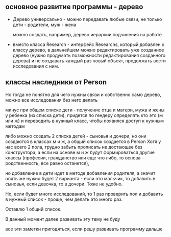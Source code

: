## основное развитие программы - дерево

* Дерево универсально - можно передавать любые связи, не только дети - родители, муж - жена

    можно создать, например, дерево иерархии подчинения на работе

* вместо класса Research - интерфейс Researchs, который добавлен к классу дерево, в дальнейшем можно редактировать уже созданное дерево (нужно продумать позможности редактирования созданного дерева) и не создавать каждый раз новый объект, продолжать вести исследования с ним.

## классы наследники от Person 

Но тогда не  понятно для чего нужны связи и собственно само дерево, можно все исследования без него делать

минус при общем списке дети - получение отца и матери, мужа и жены у ребенка (из списка дети), придется по гендеру определять кто это (м или ж) и переводить в нужный класс, чтобы появился доступ к нужным методам

либо можно создать 2 списка детей - сыновья и дочери, но они создаются в классах м и ж, а общий список создается в Person
Хотя у нас всего 2 пола, трудно забыть прописать не достающее без конструктора, а если на основе м и ж будут формироваться другие классы (професии, гражданство или еще что либо, то основа - родственность, все равно останется),

но добавление в дети идет в методе добавления родителя, а значит опять же нужно будет 2 варианта - если это мальчик, то добавить в сыновья, если девочка, то в дочери. Тоже не удобно.

Но, если будет много исследований, то 1 раз проверить пол и добавить в нужный список - проще, чем делать это много раз.

Оставлю 1 общий список.

В данный момент далее развивать эту тему не буду

все эти заметки пригодяться, если решу развивать программу дальше